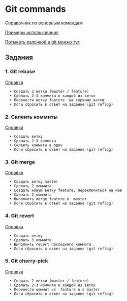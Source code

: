 # Git commands

[Справочник по основным командам](https://git-scm.com/book/en/v2)

[Примеры использования](https://dzone.com/articles/top-20-git-commands-with-examples)

[Потыкать палочкой в git можно тут](https://learngitbranching.js.org/)

## Задания
### 1. Git rebase
[Справка](https://www.atlassian.com/git/tutorials/rewriting-history/git-rebase)

      • Создать 2 ветки (master / feature)
      • Сделать 2-3 коммита в каждой из веток
      • Перенести ветку feature  на вершину ветки 
      • Логи сбросить в ответ на задание (git reflog)

### 2. Склеить коммиты
[Справка ](https://htmlacademy.ru/blog/useful/git/how-to-squash-commits-and-why-it-is-needed)

      • Создать ветку 
      • Сделать 2-3 коммита 
      • Склеить коммиты в один  
      • Логи сбросить в ответ на задание (git reflog)

### 3. Git merge
[Справка](https://www.atlassian.com/git/tutorials/using-branches/git-merge)

      • Создать ветку master
      • Сделать 2 коммита 
      • Создать новую ветку feature, переключиться на неё 
      • Сделать 2 коммита 
      • Выполнить merge feature в  master
      • Логи сбросить в ответ на задание (git reflog)
          

### 4. Git revert
[Справка](https://www.atlassian.com/git/tutorials/undoing-changes/git-revert)

      • Создать ветку
      • Сделать 3 коммита  
      • Выполнить revert последнего коммита 
      • Логи сбросить в ответ на задание (git reflog)

### 5. Git cherry-pick
[Справка](https://www.atlassian.com/git/tutorials/cherry-pick)

      • Создать 2 ветки (master / feature)
      • Сделать 2-3 коммита в каждой из веток
      • Перенести коммит из  feature в в master
      • Логи сбросить в ответ на задание (git reflog)